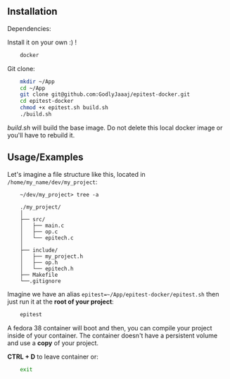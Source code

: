 
## Installation

Dependencies:

Install it on your own :) !
```bash
    docker
```

Git clone:

```bash
    mkdir ~/App
    cd ~/App
    git clone git@github.com:GodlyJaaaj/epitest-docker.git
    cd epitest-docker
    chmod +x epitest.sh build.sh
    ./build.sh
```

*build.sh* will build the base image. Do not delete this local docker image or you'll have to rebuild it.

## Usage/Examples

Let's imagine a file structure like this, located in ```/home/my_name/dev/my_project```:
```
    ~/dev/my_project> tree -a

    ./my_project/
    │
    ├── src/
    │   ├── main.c
    │   ├── op.c
    │   └── epitech.c
    │
    ├── include/
    │   ├── my_project.h
    │   ├── op.h
    │   └── epitech.h
    ├── Makefile
    └──.gitignore
```

Imagine we have an alias ```epitest=~/App/epitest-docker/epitest.sh``` then just run it at the **root of your project**:

```bash
    epitest
```

A fedora 38 container will boot and then, you can compile your project inside of your container.
The container doesn't have a persistent volume and use a **copy** of your project.

**CTRL + D** to leave container or:
```bash
    exit
```
